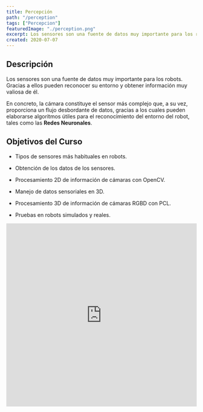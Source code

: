 ```yaml
---
title: Percepción
path: "/perception"
tags: ["Percepcion"]
featuredImage: "./perception.png"
excerpt: Los sensores son una fuente de datos muy importante para los robots. Gracias a ellos pueden reconocer su entorno y obtener información muy valiosa de él
created: 2020-07-07
---
```


## Descripción

Los sensores son una fuente de datos muy importante para los robots. Gracias a ellos pueden reconocer su entorno y obtener información muy valiosa de él.

En concreto, la cámara constituye el sensor más complejo que, a su vez, proporciona un flujo desbordante de datos, gracias a los cuales pueden elaborarse algoritmos útiles para el reconocimiento del entorno del robot, tales como las **Redes Neuronales**.

## Objetivos del Curso

* Tipos de sensores más habituales en robots.

* Obtención de los datos de los sensores.

* Procesamiento 2D de información de cámaras con OpenCV.

* Manejo de datos sensoriales en 3D.

* Procesamiento 3D de información de cámaras RGBD con PCL.

* Pruebas en robots simulados y reales.

<iframe width="100%" height="485" src="https://www.youtube.com/embed/262S-Z1o4tw" frameborder="0" allow="accelerometer; autoplay; encrypted-media; gyroscope; picture-in-picture" allowfullscreen></iframe>
